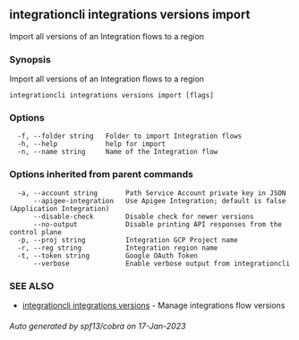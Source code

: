 ## integrationcli integrations versions import

Import all versions of an Integration flows to a region

### Synopsis

Import all versions of an Integration flows to a region

```
integrationcli integrations versions import [flags]
```

### Options

```
  -f, --folder string   Folder to import Integration flows
  -h, --help            help for import
  -n, --name string     Name of the Integration flow
```

### Options inherited from parent commands

```
  -a, --account string       Path Service Account private key in JSON
      --apigee-integration   Use Apigee Integration; default is false (Application Integration)
      --disable-check        Disable check for newer versions
      --no-output            Disable printing API responses from the control plane
  -p, --proj string          Integration GCP Project name
  -r, --reg string           Integration region name
  -t, --token string         Google OAuth Token
      --verbose              Enable verbose output from integrationcli
```

### SEE ALSO

* [integrationcli integrations versions](integrationcli_integrations_versions.md)	 - Manage integrations flow versions

###### Auto generated by spf13/cobra on 17-Jan-2023
